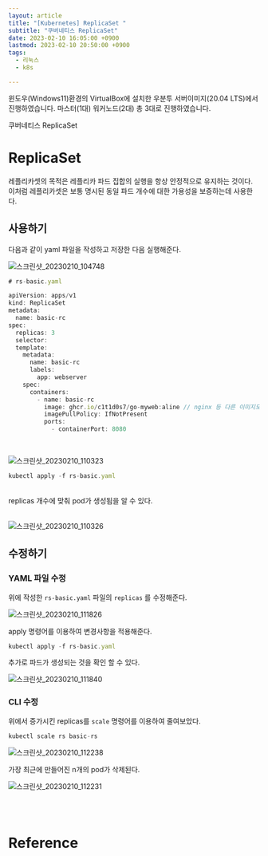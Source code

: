 ```yaml
---
layout: article
title: "[Kubernetes] ReplicaSet "
subtitle: "쿠버네티스 ReplicaSet"
date: 2023-02-10 16:05:00 +0900
lastmod: 2023-02-10 20:50:00 +0900
tags: 
  - 리눅스
  - k8s

---
```


<!--more-->  
윈도우(Windows11)환경의 VirtualBox에 설치한 우분투 서버이미지(20.04 LTS)에서 진행하였습니다. 마스터(1대) 워커노드(2대) 총 3대로 진행하였습니다.<br/>


쿠버네티스 ReplicaSet<br/>

# ReplicaSet

레플리카셋의 목적은 레플리카 파드 집합의 실행을 항상 안정적으로 유지하는 것이다. 이처럼 레플리카셋은 보통 명시된 동일 파드 개수에 대한 가용성을 보증하는데 사용한다.

## 사용하기

다음과 같이 yaml 파일을 작성하고 저장한 다음 실행해준다.<br/>

![스크린샷_20230210_104748](https://user-images.githubusercontent.com/99805929/218032193-d2173833-cc5c-468d-a4c6-83d15c60c723.png)

```javascript
# rs-basic.yaml

apiVersion: apps/v1
kind: ReplicaSet
metadata:
  name: basic-rc
spec:
  replicas: 3
  selector:
  template:
    metadata:
      name: basic-rc
      labels:
        app: webserver
    spec:
      containers:
        - name: basic-rc
          image: ghcr.io/c1t1d0s7/go-myweb:aline // nginx 등 다른 이미지도 가능
          imagePullPolicy: IfNotPresent
          ports:
            - containerPort: 8080
```
<br/>

![스크린샷_20230210_110323](https://user-images.githubusercontent.com/99805929/218032226-775acbb6-69cf-4a29-8463-4558542e8c9b.png)

```javascript
kubectl apply -f rs-basic.yaml
```
<br/>
replicas  개수에 맞춰 pod가 생성됨을 알 수 있다.<br/>
<br/>

![스크린샷_20230210_110326](https://user-images.githubusercontent.com/99805929/218032281-f6e9c0f7-b486-48a7-96b3-0b019ad207e1.png)

## 수정하기

### YAML 파일 수정

위에 작성한 `rs-basic.yaml` 파일의 `replicas` 를 수정해준다.<br/>

![스크린샷_20230210_111826](https://user-images.githubusercontent.com/99805929/218032799-076f281c-223c-487d-8fdc-42dc0b7660bf.png)
<br/>

apply 명령어를 이용하여 변경사항을 적용해준다.<br/>

```javascript
kubectl apply -f rs-basic.yaml
```

추가로 파드가 생성되는 것을 확인 할 수 있다.<br/>

![스크린샷_20230210_111840](https://user-images.githubusercontent.com/99805929/218032869-33dc6696-fdd4-4681-8250-e7d57a7da87a.png)<br/>

### CLI 수정

위에서 증가시킨 replicas를 `scale` 명령어를 이용하여 줄여보았다.<br/>

```javascript
kubectl scale rs basic-rs
```

![스크린샷_20230210_112238](https://user-images.githubusercontent.com/99805929/218033490-db4ed1e0-86f3-479b-b54e-c39489bfb442.png)

가장 최근에 만들어진 n개의 pod가 삭제된다.<br/>

![스크린샷_20230210_112231](https://user-images.githubusercontent.com/99805929/218035493-9f425342-9b3d-4bc4-82b2-803d6bffc379.png)<br/>

<br/>
<br/>

# Reference

